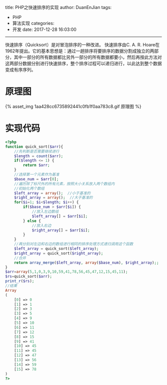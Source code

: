 title: PHP之快速排序的实现
author: DuanEnJian
tags:
  - PHP
  - 算法实现
categories:
  - 开发
date: 2017-12-28 16:03:00
---
快速排序（Quicksort）是对冒泡排序的一种改进。
快速排序由C. A. R. Hoare在1962年提出。它的基本思想是：通过一趟排序将要排序的数据分割成独立的两部分，其中一部分的所有数据都比另外一部分的所有数据都要小，然后再按此方法对这两部分数据分别进行快速排序，整个排序过程可以递归进行，以此达到整个数据变成有序序列。
<!-- more -->
# 原理图
{% asset_img 1aa428cc6735892441c0fb1f0aa783c8.gif 原理图 %}
# 实现代码
```php
<?php
function quick_sort($arr){
    //先判断是否需要继续进行
    $length = count($arr);
    if($length <= 1) {
        return $arr;
    }
    //选择第一个元素作为基准
    $base_num = $arr[0];
    //遍历除了标尺外的所有元素，按照大小关系放入两个数组内
    //初始化两个数组
    $left_array = array();  //小于基准的
    $right_array = array();  //大于基准的
    for($i=1; $i<$length; $i++) {
        if($base_num > $arr[$i]) {
            //放入左边数组
            $left_array[] = $arr[$i];
        } else {
            //放入右边
            $right_array[] = $arr[$i];
        }
    }
    //再分别对左边和右边的数组进行相同的排序处理方式递归调用这个函数
    $left_array = quick_sort($left_array);
    $right_array = quick_sort($right_array);
    //合并
    return array_merge($left_array, array($base_num), $right_array);;
}
$arr=array(5,1,0,3,9,10,59,41,78,56,45,47,12,15,45,11);
$rs=quick_sort($arr);
print_r($rs);
//结果
Array
(
    [0] => 0
    [1] => 1
    [2] => 3
    [3] => 5
    [4] => 9
    [5] => 10
    [6] => 11
    [7] => 12
    [8] => 15
    [9] => 41
    [10] => 45
    [11] => 45
    [12] => 47
    [13] => 56
    [14] => 59
    [15] => 78
)
?>
```